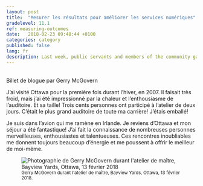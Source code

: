 ```yaml
---
layout: post
title:  "Mesurer les résultats pour améliorer les services numériques"
gradelevel: 11.1
ref: measuring-outcomes
date:   2018-02-23 09:48:44 +0100
categories: category
published: false
lang: fr
description: Last week, public servants and members of the community gathered for a bracing master class with Gerry McGovern. 
---
```

<br>Billet de blogue par Gerry McGovern</b>

J’ai visité Ottawa pour la première fois durant l’hiver, en 2007. Il faisait très froid, mais j’ai été impressionné par la chaleur et l’enthousiasme de l’auditoire. Et sa taille! Trois cents personnes ont participé à l’atelier de deux jours. C’était le plus grand auditoire de toute ma carrière! J’étais emballé! 

Je suis dans l’avion qui me ramène en Irlande. Je reviens d’Ottawa et mon séjour a été fantastique! J’ai fait la connaissance de nombreuses personnes merveilleuses, enthousiastes et talentueuses. Ces rencontres inoubliables me donnent toujours beaucoup d’énergie et me poussent à offrir le meilleur de moi-même. 

<figure>
<img class="img-responsive" alt="Photographie de Gerry McGovern durant l'atelier de maître, Bayview Yards, Ottawa, 13 février 2018" src="/images/2018_02_18-4058.jpg">
<figcaption><small>Gerry McGovern durant l'atelier de maître, Bayview Yards, Ottawa, 13 février 2018.</small></figcaption>
</figure>
